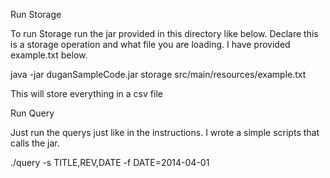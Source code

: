 Run Storage

To run Storage run the jar provided in this directory like below.
Declare this is a storage operation and what file you are loading.
I have provided example.txt below.

java -jar duganSampleCode.jar storage src/main/resources/example.txt

This will store everything in a csv file





Run Query

Just run the querys just like in the instructions. 
I wrote a simple scripts that calls the jar.

./query -s TITLE,REV,DATE -f DATE=2014-04-01
